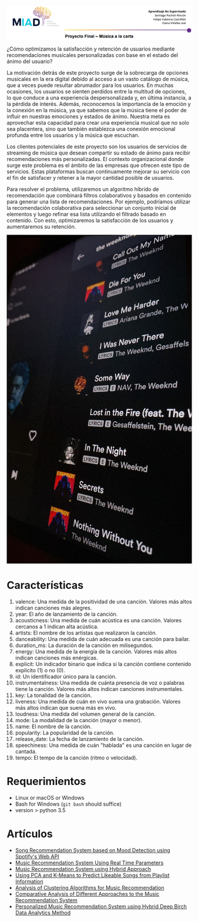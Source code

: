 <p align="center">
  <img src="./img/Img1.PNG" alt="Size Limit CLI" width="738">
</p>
¿Cómo optimizamos la satisfacción y retención de usuarios mediante recomendaciones musicales personalizadas con base en el estado del ánimo del usuario?

La motivación detrás de este proyecto surge de la sobrecarga de opciones musicales en la era digital debido al acceso a un vasto catálogo de música, que a veces puede resultar abrumador para los usuarios. En muchas ocasiones, los usuarios se sienten perdidos entre la multitud de opciones, lo que conduce a una experiencia despersonalizada y, en última instancia, a la pérdida de interés. Además, reconocemos la importancia de la emoción y la conexión en la música, ya que sabemos que la música tiene el poder de influir en nuestras emociones y estados de ánimo. Nuestra meta es aprovechar esta capacidad para crear una experiencia musical que no solo sea placentera, sino que también establezca una conexión emocional profunda entre los usuarios y la música que escuchan.

Los clientes potenciales de este proyecto son los usuarios de servicios de streaming de música que desean compartir su estado de ánimo para recibir recomendaciones más personalizadas. El contexto organizacional donde surge este problema es el ámbito de las empresas que ofrecen este tipo de servicios. Estas plataformas buscan continuamente mejorar su servicio con el fin de satisfacer y retener a la mayor cantidad posible de usuarios.

Para resolver el problema, utilizaremos un algoritmo híbrido de recomendación que combinará filtros colaborativos y basados en contenido para generar una lista de recomendaciones. Por ejemplo, podríamos utilizar la recomendación colaborativa para seleccionar un conjunto inicial de elementos y luego refinar esa lista utilizando el filtrado basado en contenido. Con esto, optimizaremos la satisfacción de los usuarios y aumentaremos su retención.

<p align="center">
  <img src="./img/img2.png" alt="Size Limit CLI" width="738">
</p>

Características
========
1.	valence: Una medida de la positividad de una canción. Valores más altos indican canciones más alegres.
2.	year: El año de lanzamiento de la canción.
3.	acousticness: Una medida de cuán acústica es una canción. Valores cercanos a 1 indican alta acústica.
4.	artists: El nombre de los artistas que realizaron la canción.
5.	danceability: Una medida de cuán adecuada es una canción para bailar.
6.	duration_ms: La duración de la canción en milisegundos.
7.	energy: Una medida de la energía de la canción. Valores más altos indican canciones más enérgicas.
8.	explicit: Un indicador binario que indica si la canción contiene contenido explícito (1) o no (0).
9.	id: Un identificador único para la canción.
10.	instrumentalness: Una medida de cuánta presencia de voz o palabras tiene la canción. Valores más altos indican canciones instrumentales.
11.	key: La tonalidad de la canción.
12.	liveness: Una medida de cuán en vivo suena una grabación. Valores más altos indican que suena más en vivo.
13.	loudness: Una medida del volumen general de la canción.
14.	mode: La modalidad de la canción (mayor o menor).
15.	name: El nombre de la canción.
16.	popularity: La popularidad de la canción.
17.	release_date: La fecha de lanzamiento de la canción.
18.	speechiness: Una medida de cuán "hablada" es una canción en lugar de cantada.
19.	tempo: El tempo de la canción (ritmo o velocidad).

Requerimientos
============
* Linux or macOS or Windows
* Bash for Windows (`git bash` should suffice)
* version > python 3.5

Artículos
=====
* [Song Recommendation System based on Mood Detection using Spotify's Web API](https://doi.org/10.1109/iihc55949.2022.10060806)
* [Music Recommendation System Using Real Time Parameters](https://doi.org/10.1109/raeeucci57140.2023.10134257)
* [Music Recommendation System using Hybrid Approach](https://doi.org/10.1109/icears56392.2023.10085059)
* [Using PCA and K-Means to Predict Likeable Songs from Playlist Information](https://doi.org/10.1109/uksim.2018.00017)
* [Analysis of Clustering Algorithms for Music Recommendation](https://doi.org/10.1109/i2ct54291.2022.9824160)
* [Comparative Analysis of Different Approaches to the Music Recommendation System](https://doi.org/10.1109/iccci56745.2023.10128645)
* [Personalized Music Recommendation System using Hybrid Deep Birch Data Analytics Method](https://doi.org/10.1109/icmnwc56175.2022.10031988)
